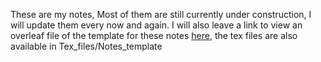 These are my notes, Most of them are still currently under construction, I will update them every now and again.
I will also leave a link to view an overleaf file of the template for these notes [here](https://www.overleaf.com/read/vhqsjfxnzkcz#f0868a), the tex files are also available in Tex_files/Notes_template

